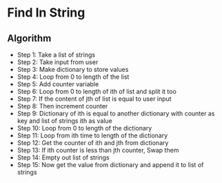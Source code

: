 # Find In String

## Algorithm

* Step 1: Take a list of strings
* Step 2: Take input from user
* Step 3: Make dictionary to store values
* Step 4: Loop from 0 to length of the list
* Step 5: Add counter variable
* Step 6: Loop from 0 to length of ith of list and split it too
* Step 7: If the content of jth of list is equal to user input
* Step 8: Then increment counter
* Step 9: Dictionary of ith is equal to another dictionary with counter as key and list of strings ith as value
* Step 10: Loop from 0 to length of the dictionary
* Step 11: Loop from ith time to length of the dictionary
* Step 12: Get the counter of ith and jth from dictionary
* Step 13: If ith counter is less than jth counter, Swap them
* Step 14: Empty out list of strings
* Step 15: Now get the value from dictionary and append it to list of strings
